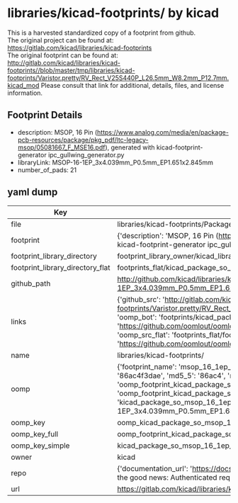 # libraries/kicad-footprints/ by kicad  
This is a harvested standardized copy of a footprint from github.  
The original project can be found at:  
https://gitlab.com/kicad/libraries/kicad-footprints  
The original footprint can be found at:
http://gitlab.com/kicad/libraries/kicad-footprints//blob/master/tmp/libraries/kicad-footprints/Varistor.pretty/RV_Rect_V25S440P_L26.5mm_W8.2mm_P12.7mm.kicad_mod
Please consult that link for additional, details, files, and license information.  
## Footprint Details
* description: MSOP, 16 Pin (https://www.analog.com/media/en/package-pcb-resources/package/pkg_pdf/ltc-legacy-msop/05081667_F_MSE16.pdf), generated with kicad-footprint-generator ipc_gullwing_generator.py  
* libraryLink: MSOP-16-1EP_3x4.039mm_P0.5mm_EP1.651x2.845mm  
* number_of_pads: 21  
## yaml dump  
| Key | Value |  
| --- | --- |  
| file | libraries/kicad-footprints/Package_SO.pretty/MSOP-16-1EP_3x4.039mm_P0.5mm_EP1.651x2.845mm.kicad_mod |  
| footprint | {'description': 'MSOP, 16 Pin (https://www.analog.com/media/en/package-pcb-resources/package/pkg_pdf/ltc-legacy-msop/05081667_F_MSE16.pdf), generated with kicad-footprint-generator ipc_gullwing_generator.py', 'libraryLink': 'MSOP-16-1EP_3x4.039mm_P0.5mm_EP1.651x2.845mm', 'number_of_pads': 21} |  
| footprint_library_directory | footprint_library_owner/kicad_libraries/kicad-footprints/ |  
| footprint_library_directory_flat | footprints_flat/kicad_package_so_msop_16_1ep_3x4_039mm_p0_5mm_ep1_651x2_845mm/working |  
| github_path | http://github.com/kicad/libraries/kicad-footprints//blob/master/tmp/libraries/kicad-footprints/Package_SO.pretty/MSOP-16-1EP_3x4.039mm_P0.5mm_EP1.651x2.845mm.kicad_mod |  
| links | {'github_src': 'http://gitlab.com/kicad/libraries/kicad-footprints//blob/master/tmp/libraries/kicad-footprints/Varistor.pretty/RV_Rect_V25S440P_L26.5mm_W8.2mm_P12.7mm.kicad_mod', 'github_src_repo': 'https://gitlab.com/kicad/libraries/kicad-footprints', 'oomp_bot': 'footprints/kicad_package_so_msop_16_1ep_3x4_039mm_p0_5mm_ep1_651x2_845mm/working', 'oomp_bot_github': 'https://github.com/oomlout/oomlout_oomp_footprint_bot/tree/main/footprints/kicad_package_so_msop_16_1ep_3x4_039mm_p0_5mm_ep1_651x2_845mm/working', 'oomp_src_flat': 'footprints_flat/footprints_flat/kicad_package_so_msop_16_1ep_3x4_039mm_p0_5mm_ep1_651x2_845mm/working', 'oomp_src_flat_github': 'https://github.com/oomlout/oomlout_oomp_footprint_src/tree/main/footprints_flat/kicad_package_so_msop_16_1ep_3x4_039mm_p0_5mm_ep1_651x2_845mm/working'} |  
| name | libraries/kicad-footprints/ |  
| oomp | {'footprint_name': 'msop_16_1ep_3x4_039mm_p0_5mm_ep1_651x2_845mm', 'library_name': 'package_so', 'md5': '86ac4f3dae64c6a14b1f419c40c2ace0', 'md5_10': '86ac4f3dae', 'md5_5': '86ac4', 'md5_6': '86ac4f', 'oomp_key': 'oomp_kicad_package_so_msop_16_1ep_3x4_039mm_p0_5mm_ep1_651x2_845mm', 'oomp_key_extra': 'oomp_footprint_kicad_package_so_msop_16_1ep_3x4_039mm_p0_5mm_ep1_651x2_845mm', 'oomp_key_full': 'oomp_footprint_kicad_package_so_msop_16_1ep_3x4_039mm_p0_5mm_ep1_651x2_845mm_86ac4f', 'oomp_key_simple': 'kicad_package_so_msop_16_1ep_3x4_039mm_p0_5mm_ep1_651x2_845mm', 'original_filename': 'libraries/kicad-footprints/Package_SO.pretty/MSOP-16-1EP_3x4.039mm_P0.5mm_EP1.651x2.845mm.kicad_mod', 'owner_name': 'kicad'} |  
| oomp_key | oomp_kicad_package_so_msop_16_1ep_3x4_039mm_p0_5mm_ep1_651x2_845mm |  
| oomp_key_full | oomp_footprint_kicad_package_so_msop_16_1ep_3x4_039mm_p0_5mm_ep1_651x2_845mm |  
| oomp_key_simple | kicad_package_so_msop_16_1ep_3x4_039mm_p0_5mm_ep1_651x2_845mm |  
| owner | kicad |  
| repo | {'documentation_url': 'https://docs.github.com/rest/overview/resources-in-the-rest-api#rate-limiting', 'message': "API rate limit exceeded for 84.66.173.59. (But here's the good news: Authenticated requests get a higher rate limit. Check out the documentation for more details.)"} |  
| url | https://gitlab.com/kicad/libraries/kicad-footprints |  

